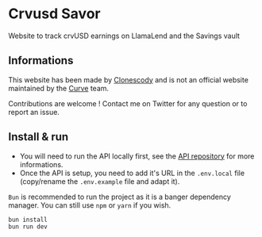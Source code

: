 # Crvusd Savor

Website to track crvUSD earnings on LlamaLend and the Savings vault

## Informations

This website has been made by [Clonescody](https://x.com/Clonescody) and is not an official website maintained by the [Curve](https://curve.fi/) team.

Contributions are welcome !
Contact me on Twitter for any question or to report an issue.

## Install & run

- You will need to run the API locally first, see the [API repository](https://github.com/Clonescody/crvusd-savor-api) for more informations.
- Once the API is setup, you need to add it's URL in the `.env.local` file (copy/rename the `.env.example` file and adapt it).

`Bun` is recommended to run the project as it is a banger dependency manager. You can still use `npm` or `yarn` if you wish.

```bash
bun install
bun run dev
```
